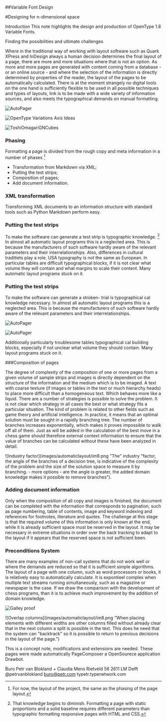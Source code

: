 ##Variable Font Design

#Designing for n-dimensional space

Introduction
This note highlights the design and production of OpenType 1.8 Variable Fonts.

Finding the possibilities and ultimate challenges

Where in the traditional way of working with layout software such as Quark XPress and InDesign always a human decision determines the final layout of a page, there are more and more situations where that is not an option. As more and more pages are generated with content coming from a database - or an online source - and where the selection of the information is directly determined by properties of the reader, the layout of the pages to be automatically calculated.
There is at the moment strangely no digital tools on the one hand is sufficiently flexible to be used in all possible techniques and types of layouts, link is to be made with a wide variety of information sources, and also meets the typographical demands on manual formatting.

![AutoPager](images/variablefontdesign/cubeUI1.png  "The interactive GN-cube (by Just van Rossum) offers a dynmamic view on the interpolated instances of the Master glyphs.")

![OpenType Variations Axis Ideas](images/variablefontdesign/axisIdeas.png "")

![ToshiOmagariGNCubes](images/variablefontdesign/ToshiOmagariGNCubes.png "")

### Phasing
Formatting a page is divided from the rough copy and meta information in a number of phases [^phases]

* Transformation from Markdown via XML;
* Putting the test strips;
* Composition of pages;
* Add document information.

[^phases]: For now, the layout of the project, the same as the phasing of the page layout.

### XML transformation
Transforming XML documents to an information structure with standard tools such as Python Markdown perform easy.

### Putting the test strips
To make the software can generate a test strip is typographic knowledge. [^typographic knowledge] In almost all automatic layout programs this is a neglected area. This is because the manufacturers of such software hardly aware of the relevant parameters and their interrelationships. Also, differences in cultural traditiets play a role. USA typography is not the same as European. In particular tables are difficult typographical blocks, if it is not clear what volume they will contain and what margins to scale their content. Many automatic layout programs stuck on it.

[^typographic knowledge]: That knowledge begins to diminish. Formatting a page with static proportions and a solid baseline requires different parameters than typographic formatting responsive pages with HTML and CSS.

### Putting the test strips
To make the software can generate a stroken- trial is typographical cal knowledge necessary. In almost all automatic layout programs this is a neglected area. This is because the manufacturers of such software hardly aware of the relevant parameters and their interrelationships.

![AutoPager](images/variablefontdesign/cubeUI2.png "") 

![AutoPager](images/variablefontdesign/cubeUI3.png "") 

Additionally particularly troublesome tables typographical cal building blocks, especially if not unclear what volume they should contain. Many layout programs stuck on it.

###Composition of pages

The degree of complexity of the composition of one or more pages from a given volume of sample strips and images is directly dependent on the structure of the information and the medium which is to be imaged.
A text with coarse texture (if images or tables in the text or much hierarchy heads) to place more difficult than a homogeneous text. Which behaves more like a liquid.
There are a number of strategies is possible to solve the problem. It is not clear which strategy in all cases the best or what strategy fits a particular situation.
The kind of problem is related to other fields such as game theory and artificial intelligence. In practice, it means that an optimal solution must be sought in a rapidly branching tree. The number of branches increases exponentially, which makes it proves impossible to walk off all of them. Just as will be added in the calculation of the best move in a chess game should therefore external context information to ensure that the value of branches can be calculated without these have been analyzed in detail.

![Industry factor](images/automaticlayout/im9.png "The" industry "factor, the angle of the branches of a decision tree, is indicative of the complexity of the problem and the size of the solution space to measure it by branching. - more options - are the angle is greater, the added domain knowledge makes it possible to remove branches").

### Adding document information

Only when the composition of all copy and images is finished, the document can be completed with the information that corresponds to pagination, such as page numbering, table of contents, image and keyword indexing and references for footnotes, literature and quotes. The challenge at this stage is that the required volume of this information is only known at the end, while it is already sufficient space must be reserved in the layout.
It may be necessary in extreme situations in order over the back tracking to adapt to the layout if it appears that the reserved space is not sufficient been.

### Preconditions System

There are many examples of non-call systems that do not work well or where the demands are reduced so that it is sufficient simple algorithms. The layout of a page with one column, such as word processors or books, it is relatively easy to automatically calculate. It is expontieel complex when multiple text streams running simultaneously, such as a magazine or newspaper is the case. If we draw the comparison with the development of chess programs, than it is to achieve much improvement by the addition of domain knowledge.

![Galley proof](images/automaticlayout/im7.png "The page is divided into areas that may have a fixed or variable function. The solid elements are first classified. Then the strips taste various information straw believe are valued and sorted. The weighting factors are before both of substantive and typographical nature. the solution to the problem is selected from themselves to be treated in a recursive approach in which the parts of a page as a mini-pages.")

![Overlap columns](images/automaticlayout/im8.png "When placing elements with different widths are other columns filled without already clear that in the next column a split is possible in the text. This does he need that the system can "backtrack" so it is possible to return to previous decisions in the layout of the page.")

This is a concept note, modifications and extensions are needed. These pages were made automatically PageComposer a OpenSourece application Drawbot.

Buro Petr van Blokland + Claudia Mens
Rietveld 562611 LM Delft
@petrvanbloklandburo@petr.com 
typetr.typenetwork.com

